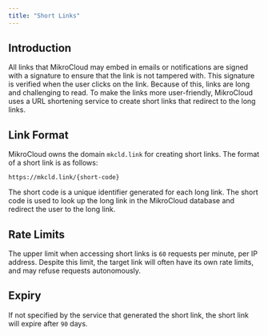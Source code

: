 ```yaml
---
title: "Short Links"
---
```


## Introduction

All links that MikroCloud may embed in emails or notifications are signed with a signature to ensure that the link is
not tampered with. This signature is verified when the user clicks on the link.
Because of this, links are long and challenging to read. To make the links more user-friendly, MikroCloud uses a URL
shortening service to create short links that redirect to the long links.

## Link Format

MikroCloud owns the domain `mkcld.link` for creating short links.
The format of a short link is as follows:

```text
https://mkcld.link/{short-code}
```

The short code is a unique identifier generated for each long link. The short code is used to look up the long link in
the MikroCloud database and redirect the user to the long link.

## Rate Limits

The upper limit when accessing short links is `60` requests per minute, per IP address.
Despite this limit, the target link will often have its own rate limits, and may refuse requests autonomously.

## Expiry

If not specified by the service that generated the short link, the short link will expire after `90` days.
